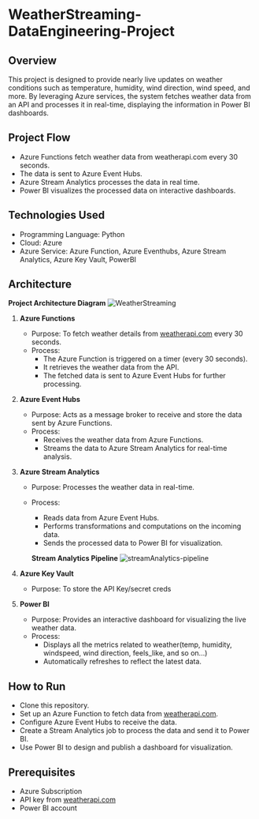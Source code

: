 # WeatherStreaming-DataEngineering-Project

## Overview
This project is designed to provide nearly live updates on weather conditions such as temperature, humidity, wind direction, wind speed, and more. By leveraging Azure services, the system fetches weather data from an API and processes it in real-time, displaying the information in Power BI dashboards.

## Project Flow
- Azure Functions fetch weather data from weatherapi.com every 30 seconds.
- The data is sent to Azure Event Hubs.
- Azure Stream Analytics processes the data in real time.
- Power BI visualizes the processed data on interactive dashboards.

## Technologies Used
- Programming Language: Python
- Cloud: Azure
- Azure Service: Azure Function, Azure Eventhubs, Azure Stream Analytics, Azure Key Vault, PowerBI

## Architecture

**Project Architecture Diagram**
![WeatherStreaming](https://github.com/user-attachments/assets/8170ddab-fd7d-4261-8019-0b7197e4ce12)

1. **Azure Functions**
    - Purpose: To fetch weather details from [weatherapi.com](https://www.weatherapi.com/) every 30 seconds.
    - Process:
        - The Azure Function is triggered on a timer (every 30 seconds).
        - It retrieves the weather data from the API.
        - The fetched data is sent to Azure Event Hubs for further processing.

2. **Azure Event Hubs**
    - Purpose: Acts as a message broker to receive and store the data sent by Azure Functions.
    - Process:
        - Receives the weather data from Azure Functions.
        - Streams the data to Azure Stream Analytics for real-time analysis.

3. **Azure Stream Analytics**
    - Purpose: Processes the weather data in real-time.
    - Process:
        - Reads data from Azure Event Hubs.
        - Performs transformations and computations on the incoming data.
        - Sends the processed data to Power BI for visualization.
          
        **Stream Analytics Pipeline**
        ![streamAnalytics-pipeline](https://github.com/user-attachments/assets/886625f9-f1ba-4bbd-bee5-f9eb4600632b)
        
4. **Azure Key Vault**
    - Purpose: To store the API Key/secret creds
        
4. **Power BI**
    - Purpose: Provides an interactive dashboard for visualizing the live weather data.
    - Process:
        - Displays all the metrics related to weather(temp, humidity, windspeed, wind direction, feels_like, and so on...)
        - Automatically refreshes to reflect the latest data.

## How to Run
- Clone this repository.
- Set up an Azure Function to fetch data from [weatherapi.com](https://www.weatherapi.com/).
- Configure Azure Event Hubs to receive the data.
- Create a Stream Analytics job to process the data and send it to Power BI.
- Use Power BI to design and publish a dashboard for visualization.

## Prerequisites
- Azure Subscription
- API key from [weatherapi.com](https://www.weatherapi.com/)
- Power BI account
